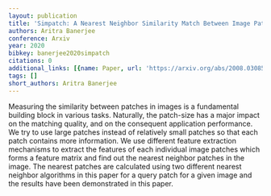 ```yaml
---
layout: publication
title: 'Simpatch: A Nearest Neighbor Similarity Match Between Image Patches'
authors: Aritra Banerjee
conference: Arxiv
year: 2020
bibkey: banerjee2020simpatch
citations: 0
additional_links: [{name: Paper, url: 'https://arxiv.org/abs/2008.03085'}]
tags: []
short_authors: Aritra Banerjee
---
```

Measuring the similarity between patches in images is a fundamental building
block in various tasks. Naturally, the patch-size has a major impact on the
matching quality, and on the consequent application performance. We try to use
large patches instead of relatively small patches so that each patch contains
more information. We use different feature extraction mechanisms to extract the
features of each individual image patches which forms a feature matrix and find
out the nearest neighbor patches in the image. The nearest patches are
calculated using two different nearest neighbor algorithms in this paper for a
query patch for a given image and the results have been demonstrated in this
paper.